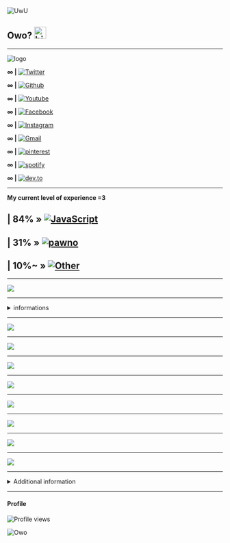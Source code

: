 <img src="https://capsule-render.vercel.app/api?type=wave&color=gradient&height=300&section=header&text=UwU&fontSize=90&animation=twinkling&fontAlignY=38" alt="UwU">

## Owo? <img src="https://user-images.githubusercontent.com/1303154/88677602-1635ba80-d120-11ea-84d8-d263ba5fc3c0.gif" width="28px" alt="hi">

---

<img src="https://capsule-render.vercel.app/api?type=waving&height=200&fontSize=50&fontAlign=20&fontAlignY=20&color=gradient" alt="logo">

**∞ |** [![Twitter](https://img.shields.io/badge/-twitter-1ca0f1?style=flat&labelColor=1ca0f1&logo=twitter&logoColor=white)](https://twitter.com/uwu-user)

**∞ |** [![Github](http://img.shields.io/badge/-Github-black?style=flat-square&logo=github)](https://github.com/uwu-user) 

**∞ |** [![Youtube](https://img.shields.io/badge/Youtube-ff0000?style=flat-square&logo=youtube)](https://youtube.com/channel/uwu-user) 

**∞ |** [![Facebook](https://img.shields.io/badge/-Facebook-1877f2?style=flat-square&logo=facebook&logoColor=white)](https://www.facebook.com/uwu-user) 

**∞ |** [![Instagram](https://img.shields.io/badge/-Instagram-dd2a7b?style=flat-square&logo=instagram&logoColor=white)](https://www.instagram.com/unknown-uwu-user/) 

**∞ |** [![Gmail](https://img.shields.io/badge/-Gmail-d14836?style=flat-square&logo=Gmail&logoColor=white)](mailto:uwu-user@gmail.com)

**∞ |** [![pinterest](https://img.shields.io/badge/-Pinterest-BD081C?style=flat&logo=Pinterest&logoColor=white)](https://www.pinterest.ca/uwu-user)

**∞ |** [![spotify](https://img.shields.io/badge/Spotify-%231ED760.svg?&style=flat-square&logo=spotify&logoColor=white)](https://open.spotify.com/user/uwu-user)

**∞ |** [![dev.to](https://img.shields.io/badge/DEV-%230A0A0A.svg?&style=flat-square&logo=DEV.to&logoColor=white)](https://dev.to/uwu-user)

---

**My current level of experience =3**

| 84% » [![JavaScript](https://img.shields.io/badge/-|%20JavaScript-black?style=flat-square&logo=javascript)](https://github.com/uwu-user)
-
| 31% » [![pawno](https://img.shields.io/badge/-|%20Pawno-black?style=flat-square&logo=pawno)](https://github.com/uwu-user) 
-
| 10%~ » [![Other](https://img.shields.io/badge/-|%20Other-black?style=flat-square&logo=visual-studio-code&logoColor=007ACC)](https://github.com/uwu-user) 
-
---

<p>
    <img src="https://capsule-render.vercel.app/api?type=soft&color=gradient&text=OwO&fontSize=40&animation=twinkling" />
</p>


---

<details>
<summary>
  informations
</summary>
<br >

---
- :c | I don't use Github much so my stats should be like this **O~O**
- :T | I don't care about that anyway **OwO?**"
- :u | I don't care what some say about me **UwU**

</div> 
</details>

---

  <p>
    <img src="https://github-readme-stats.vercel.app/api?username=uwu-user&&hide=java,html&title_color=2F58FF&show_icons=true&theme=dark" />
  </p>
   
---
  
  <p> 
    <img src="https://github-readme-streak-stats.herokuapp.com/?user=uwu-user&show_icons=true&theme=dark" />
</p>

---

   <p>
    <img src="https://github-profile-summary-cards.vercel.app/api/cards/most-commit-language?username=uwu-user&theme=github_dark" />
 </p>

---

   <p>
    <img src="https://github-profile-summary-cards.vercel.app/api/cards/repos-per-language?username=uwu-user&theme=github_dark" />
 </p>

---

  <p>
  <img src="https://github-readme-stats.vercel.app/api/top-langs/?username=uwu-user&hide=java,html&title_color=2F58FF&theme=dark" />
</p>

---

  <p>
    <img src="https://github-profile-summary-cards.vercel.app/api/cards/productive-time?username=uwu-user&theme=github_dark" />
</p>

---

  <p>
    <img src="https://github-profile-summary-cards.vercel.app/api/cards/profile-details?username=uwu-user&theme=github_dark" />
</p>

---

  <p>
  <img src="https://capsule-render.vercel.app/api?type=cylinder&color=gradient&text==3&fontAlignY=50&fontSize=40&height=150&animation=twinkling" />
</p>

---

<details>
<summary>
  Additional information
</summary>

--- 

- **There is a button called "Owo Follow" that you have to click =3?**

</div>
</details>

---

#### Profile 

![Profile views](https://gpvc.arturio.dev/uwu-user)


<img src="https://capsule-render.vercel.app/api?type=wave&color=gradient&height=300&section=footer&text=Owo&animation=twinkling&fontAlignY=62&fontSize=100" alt="Owo">
